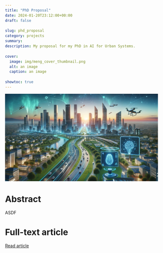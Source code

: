 ```yaml
---
title: "PhD Proposal"
date: 2024-01-20T23:12:00+00:00
draft: false

slug: phd_proposal
category: projects
summary:
description: My proposal for my PhD in AI for Urban Systems.

cover:
  image: img/meng_cover_thumbnail.png
  alt: an image
  caption: an image

showtoc: true
---
```


![image](img/thumbnail.png "Cover")


# Abstract
ASDF


# Full-text article
[Read article](/pdfs/20240111_CMW_PhD_Research_Proposal.pdf)
